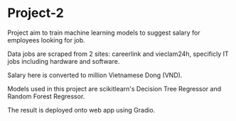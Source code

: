 # Project-2

Project aim to train machine learning models to suggest salary for employees looking for job.

Data jobs are scraped from 2 sites: careerlink and vieclam24h, specificly IT jobs including hardware and software.

Salary here is converted to million Vietnamese Dong (VND).

Models used in this project are scikitlearn's Decision Tree Regressor and Random Forest Regressor.

The result is deployed onto web app using Gradio.
